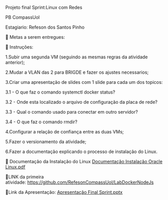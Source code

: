 Projeto final Sprint:Linux com Redes

PB CompassUol

Estagiario: Refeson dos Santos Pinho

🎯 Metas a serem entregues:

📝 Instruções:

1.Subir uma segunda VM (seguindo as mesmas regras da atividade anterior);

2.Mudar a VLAN das 2 para BRIGDE e fazer os ajustes necessarios;

3.Criar uma apresentação de slides com 1 slide para cada um dos topicos:

3.1 - O que faz o comando systemctl docker status?

3.2 - Onde esta localizado o arquivo de configuração da placa de rede?

3.3 - Qual o comando usado para conectar em outro servidor?

3.4 - O que faz o comando rmdir?

4.Configurar a relação de confiança entre as duas VMs;

5.Fazer o versionamento da atividade;

6.Fazer a documentação explicando o processo de instalação do Linux.

🐧 Documentação da Instalação do Linux [Documentação Instalação Oracle Linux.pdf](https://github.com/RefesonPinho/SecondProjectCompassUol/files/9169147/Documentacao.Instalacao.Oracle.Linux.pdf)

📝LINK da primeira atividade: https://github.com/RefesonCompassUol/LabDockerNodeJs


📝Link da Apresentação: [Apresentação Final Sprint.pptx](https://github.com/RefesonPinho/SecondProjectCompassUol/files/9172536/Apresentacao.Final.Sprint.pptx)


